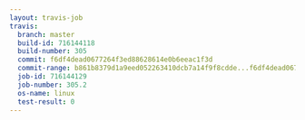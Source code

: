 ```yaml
---
layout: travis-job
travis:
  branch: master
  build-id: 716144118
  build-number: 305
  commit: f6df4dead0677264f3ed88628614e0b6eeac1f3d
  commit-range: b861b8379d1a9eed052263410dcb7a14f9f8cdde...f6df4dead0677264f3ed88628614e0b6eeac1f3d
  job-id: 716144129
  job-number: 305.2
  os-name: linux
  test-result: 0
---
```

